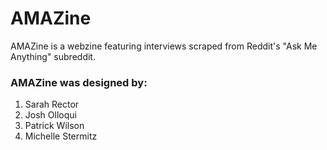# AMAZine


AMAZine is a webzine featuring interviews scraped from Reddit's "Ask Me Anything" subreddit.


### AMAZine was designed by:
1. Sarah Rector
2. Josh Olloqui
3. Patrick Wilson
4. Michelle Stermitz


